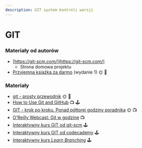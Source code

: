 ```yaml
---
description: GIT system kontroli wersji
---
```


# GIT

### Materiały od autorów

* [https://git-scm.com/](https://git-scm.com/)
  * Strona domowa projektu
* [Przyjemna książka za darmo](https://git-scm.com/book/en/v2) \(wydanie 1\) 🌞 📖

### Materiały

* [git - prosty przewodnik](http://rogerdudler.github.io/git-guide/index.pl.html) 🌞 📖
* [How to Use Git and GitHub](https://www.udacity.com/course/how-to-use-git-and-github--ud775) 📺 🕹️
* [GIT - krok po kroku. Ponad półtorej godziny poradnika](https://www.youtube.com/watch?v=QrJ5cdX1ir4) 🌞 📺
* [O'Reilly Webcast: Git w godzinę](https://www.youtube.com/watch?v=OFkgSjRnay4) 📺
* [Interaktywny kurs GIT od git-scm](https://try.github.io/levels/1/challenges/1) 🕹️
* [Interaktywny kurs GIT od codecademy](https://www.codecademy.com/learn/learn-git) 🕹️
* [Interaktywny kurs _Learn Branching_](http://learngitbranching.js.org/) 🕹️

